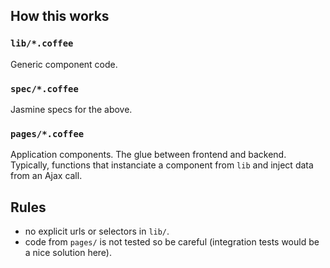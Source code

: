 How this works
--------------

### `lib/*.coffee`

Generic component code.

### `spec/*.coffee`

Jasmine specs for the above.

### `pages/*.coffee`

Application components. The glue between frontend and backend. Typically,
functions that instanciate a component from `lib` and inject data from an Ajax
call.

Rules
-----

  - no explicit urls or selectors in `lib/`.
  - code from `pages/` is not tested so be careful (integration tests would be a
    nice solution here).

